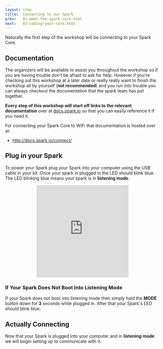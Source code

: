 ```yaml
---
layout: step
title:  Connecting to our Spark
prev:   01-meet-the-spark-core.html
next:   03-coding-your-core.html
---
```


Naturally the first step of the workshop will be connecting to your Spark Core.

## Documentation

The organizers will be available to assist you throughout the workshop so if you
are having trouble don't be afraid to ask for help.  However if you're checking
out this workshop at a later date or really really want to finish the workshop
all by yourself (<strong>not recommended</strong>) and you run into trouble
you can always checkout the documentation that the spark team has put together.

<strong>Every step of this workshop will start off links to the relevant
documentation</strong> over at
<a href="http://docs.spark.io" target="_blank">docs.spark.io</a>
so that you can easily reference it if you need it.

For connecting your Spark Core to WiFi that documentation is hosted over at:

- <a href="http://docs.spark.io/connect/" target="_blank">http://docs.spark.io/connect/</a>

## Plug in your Spark

To power your Spark plug your Spark into your computer using the USB cable in
your kit.  Once your spark in plugged in the LED should blink blue.  The LED
blinking blue means your spark is in <strong>listening mode</strong>.

<div style="text-align:center">
<iframe src="https://vine.co/v/hFHPMue5lgd/embed/simple" width="300" height="300" frameborder="0"></iframe><script src="https://platform.vine.co/static/scripts/embed.js"></script>
</div>

### If Your Spark Does Not Boot Into Listening Mode

If your Spark does not boot into listening mode then simply hold the <strong>MODE</strong>
button down for <strong>3</strong> seconds while plugged in.  After that your
Spark's LED should blink blue.

## Actually Connecting

Now that your Spark is plugged into your computer and in <strong>listening mode</strong>
we will begin setting up to communicate with it.

<!-- TODO -->

